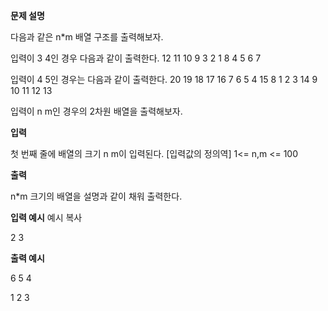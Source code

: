 **문제 설명**

다음과 같은 n*m 배열 구조를 출력해보자.

입력이 3 4인 경우 다음과 같이 출력한다.
12 11 10 9
3 2 1 8
4 5 6 7

입력이 4 5인 경우는 다음과 같이 출력한다.
20 19 18 17 16
7 6 5 4 15
8 1 2 3 14
9 10 11 12 13

입력이 n m인 경우의 2차원 배열을 출력해보자.





**입력**

첫 번째 줄에 배열의 크기 n m이 입력된다.
[입력값의 정의역]
1<=  n,m <= 100



**출력**

n*m 크기의 배열을 설명과 같이 채워 출력한다.



**입력 예시**  예시 복사

2 3

**출력 예시**

6 5 4  

1 2 3 